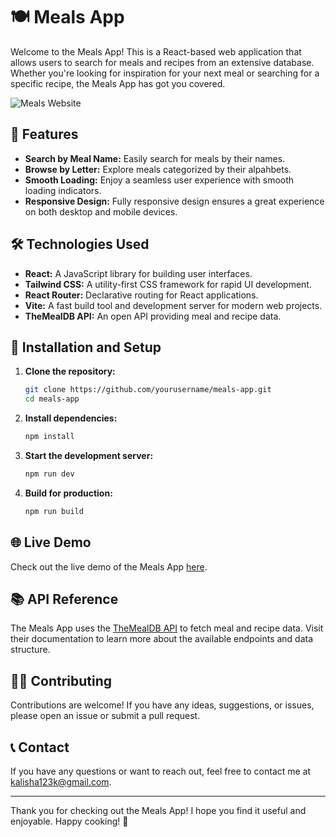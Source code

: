 # 🍽️ Meals App

Welcome to the Meals App! This is a React-based web application that allows users to search for meals and recipes from an extensive database. Whether you're looking for inspiration for your next meal or searching for a specific recipe, the Meals App has got you covered.

![Meals Website](https://i.postimg.cc/7PGKbp3W/Screenshot-2024-06-25-230130.png)

## 🚀 Features

- **Search by Meal Name:** Easily search for meals by their names.
- **Browse by Letter:** Explore meals categorized by their alpahbets.
- **Smooth Loading:** Enjoy a seamless user experience with smooth loading indicators.
- **Responsive Design:** Fully responsive design ensures a great experience on both desktop and mobile devices.

## 🛠️ Technologies Used

- **React:** A JavaScript library for building user interfaces.
- **Tailwind CSS:** A utility-first CSS framework for rapid UI development.
- **React Router:** Declarative routing for React applications.
- **Vite:** A fast build tool and development server for modern web projects.
- **TheMealDB API:** An open API providing meal and recipe data.

## 🔧 Installation and Setup

1. **Clone the repository:**
    ```bash
    git clone https://github.com/yourusername/meals-app.git
    cd meals-app
    ```

2. **Install dependencies:**
    ```bash
    npm install
    ```

3. **Start the development server:**
    ```bash
    npm run dev
    ```

4. **Build for production:**
    ```bash
    npm run build
    ```

## 🌐 Live Demo

Check out the live demo of the Meals App [here](https://kaleb110.github.io/Recipe-app-react/).

## 📚 API Reference

The Meals App uses the [TheMealDB API](https://www.themealdb.com/api.php) to fetch meal and recipe data. Visit their documentation to learn more about the available endpoints and data structure.

## 👩‍💻 Contributing

Contributions are welcome! If you have any ideas, suggestions, or issues, please open an issue or submit a pull request.

## 📞 Contact

If you have any questions or want to reach out, feel free to contact me at [kalisha123k@gmail.com](mailto:kalisha123k@gmail.com).

---

Thank you for checking out the Meals App! I hope you find it useful and enjoyable. Happy cooking! 🍳

